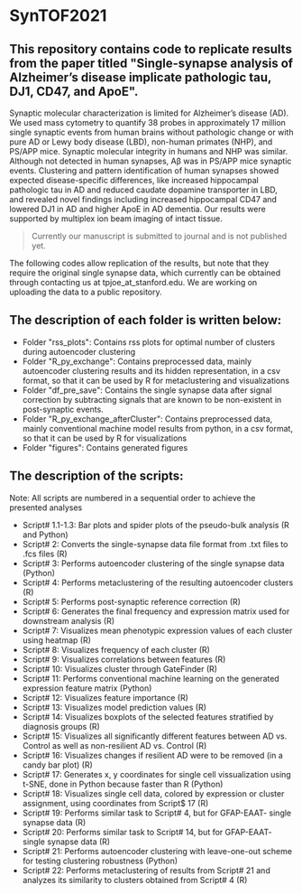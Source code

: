 # SynTOF2021
## This repository contains code to replicate results from the paper titled "Single-synapse analysis of Alzheimer’s disease implicate pathologic tau, DJ1, CD47, and ApoE".  <br>
Synaptic molecular characterization is limited for Alzheimer’s disease (AD). We used mass cytometry to quantify 38 probes in approximately 17 million single synaptic events from human brains without pathologic change or with pure AD or Lewy body disease (LBD), non-human primates (NHP), and PS/APP mice. Synaptic molecular integrity in humans and NHP was similar. Although not detected in human synapses, Aβ was in PS/APP mice synaptic events. Clustering and pattern identification of human synapses showed expected disease-specific differences, like increased hippocampal pathologic tau in AD and reduced caudate dopamine transporter in LBD, and revealed novel findings including increased hippocampal CD47 and lowered DJ1 in AD and higher ApoE in AD dementia. Our results were supported by multiplex ion beam imaging of intact tissue.

> Currently our manuscript is submitted to journal and is not published yet.

The following codes allow replication of the results, but note that they require the original single synapse data, which currently can be obtained through contacting us at tpjoe_at_stanford.edu. We are working on uploading the data to a public repository.

## The description of each folder is written below:  <br>
* Folder "rss_plots": Contains rss plots for optimal number of clusters during autoencoder clustering
* Folder "R_py_exchange": Contains preprocessed data, mainly autoencoder clustering results and its hidden representation, in a csv format, so that it can be used by R for metaclustering and visualizations
* Folder "df_pre_save": Contains the single synapse data after signal correction by subtracting signals that are known to be non-existent in post-synaptic events.
* Folder "R_py_exchange_afterCluster": Contains preprocessed data, mainly conventional machine model results from python, in a csv format, so that it can be used by R for visualizations
* Folder "figures": Contains generated figures

## The description of the scripts: <br>
Note: All scripts are numbered in a sequential order to achieve the presented analyses

* Script# 1.1-1.3: Bar plots and spider plots of the pseudo-bulk analysis (R and Python)
* Script# 2: Converts the single-synapse data file format from .txt files to .fcs files (R)
* Script# 3: Performs autoencoder clustering of the single synapse data (Python)
* Script# 4: Performs metaclustering of the resulting autoencoder clusters (R)
* Script# 5: Performs post-synaptic reference correction (R)
* Script# 6: Generates the final frequency and expression matrix used for downstream analysis (R)
* Script# 7: Visualizes mean phenotypic expression values of each cluster using heatmap (R)
* Script# 8: Visualizes frequency of each cluster (R)
* Script# 9: Visualizes correlations between features (R)
* Script# 10: Visualizes cluster through GateFinder (R)
* Script# 11: Performs conventional machine learning on the generated expression feature matrix (Python)
* Script# 12: Visualizes feature importance (R)
* Script# 13: Visualizes model prediction values (R)
* Script# 14: Visualizes boxplots of the selected features stratified by diagnosis groups (R)
* Script# 15: Visualizes all significantly different features between AD vs. Control as well as non-resilient AD vs. Control (R)
* Script# 16: Visualizes changes if resilient AD were to be removed (in a candy bar plot) (R)
* Script# 17: Generates x, y coordinates for single cell vissualization using t-SNE, done in Python because faster than R (Python)
* Script# 18: Visualizes single cell data, colored by expression or cluster assignment, using coordinates from Script$ 17 (R)
* Script# 19: Performs similar task to Script# 4, but for GFAP-EAAT- single synapse data (R)
* Script# 20: Performs similar task to Script# 14, but for GFAP-EAAT- single synapse data (R)
* Script# 21: Performs autoencoder clustering with leave-one-out scheme for testing clustering robustness (Python)
* Script# 22: Performs metaclustering of results from Script# 21 and analyzes its similarity to clusters obtained from Script# 4 (R)
